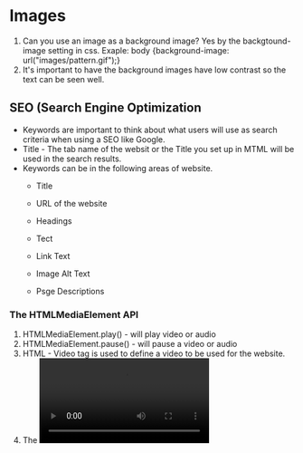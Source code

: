 # Images
1. Can you use an image as a background image? Yes by the backgtound-image setting in css. Exaple: body {background-image: url("images/pattern.gif");}
1. It's important to have the background images have low contrast so the text can be seen well.

## SEO (Search Engine Optimization
- Keywords are important to think about what users will use as search criteria when using a SEO like Google.
- Title - The tab name of the websit or the Title you set up in MTML will be used in the search results.
- Keywords can be in the following areas of website.
  - Title
  - URL of the website
  - Headings
  - Tect
  - Link 
  Text
  - Image Alt Text
  
  - Psge Descriptions
    
### The HTMLMediaElement API
  1. HTMLMediaElement.play() - will play video or audio
  1. HTMLMediaElement.pause() - will pause a video or audio
  1. HTML - Video tag is used to define a video to be used for the website.
  1. The <video> element contains two <source> elements so that different formats can be loaded depending on the browser viewing the site.
